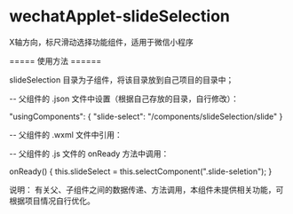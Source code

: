 # wechatApplet-slideSelection
X轴方向，标尺滑动选择功能组件，适用于微信小程序

===== 使用方法 ======

slideSelection 目录为子组件，将该目录放到自己项目的目录中；

-- 父组件的 .json 文件中设置（根据自己存放的目录，自行修改）：

"usingComponents": {
  "slide-select": "/components/slideSelection/slide"
}


-- 父组件的 .wxml 文件中引用：

   <slide-select class="slide-seletion"></slide-select>


-- 父组件的 .js 文件的 onReady 方法中调用：

onReady() {
  this.slideSelect = this.selectComponent(".slide-seletion");
}


说明：
有关父、子组件之间的数据传递、方法调用，本组件未提供相关功能，可根据项目情况自行优化。
